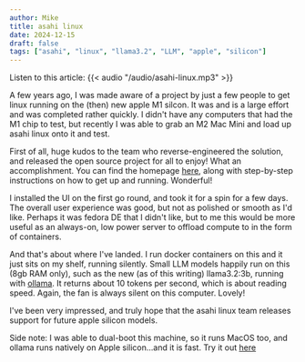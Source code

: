 ```yaml
---
author: Mike
title: asahi linux
date: 2024-12-15
draft: false
tags: ["asahi", "linux", "llama3.2", "LLM", "apple", "silicon"]
---
```


Listen to this article:
{{< audio "/audio/asahi-linux.mp3" >}}<br>

A few years ago, I was made aware of a project by just a few people to get linux running on the (then) new apple M1 silcon. It was and is a large effort and was completed rather quickly. I didn't have any computers that had the M1 chip to test, but recently I was able to grab an M2 Mac Mini and load up asahi linux onto it and test.

First of all, huge kudos to the team who reverse-engineered the solution, and released the open source project for all to enjoy! What an accomplishment. You can find the homepage [here](https://asahilinux.org/), along with step-by-step instructions on how to get up and running. Wonderful!

I installed the UI on the first go round, and took it for a spin for a few days. The overall user experience was good, but not as polished or smooth as I'd like. Perhaps it was fedora DE that I didn't like, but to me this would be more useful as an always-on, low power server to offload compute to in the form of containers.

And that's about where I've landed. I run docker containers on this and it just sits on my shelf, running silently. Small LLM models happily run on this (8gb RAM only), such as the new (as of this writing) llama3.2:3b, running with [ollama](https://ollama.com/library/llama3.2). It returns about 10 tokens per second, which is about reading speed. Again, the fan is always silent on this computer. Lovely!

I've been very impressed, and truly hope that the asahi linux team releases support for future apple silicon models.

Side note: I was able to dual-boot this machine, so it runs MacOS too, and ollama runs natively on Apple silicon...and it is fast. Try it out [here](https://ollama.com/download/mac)
